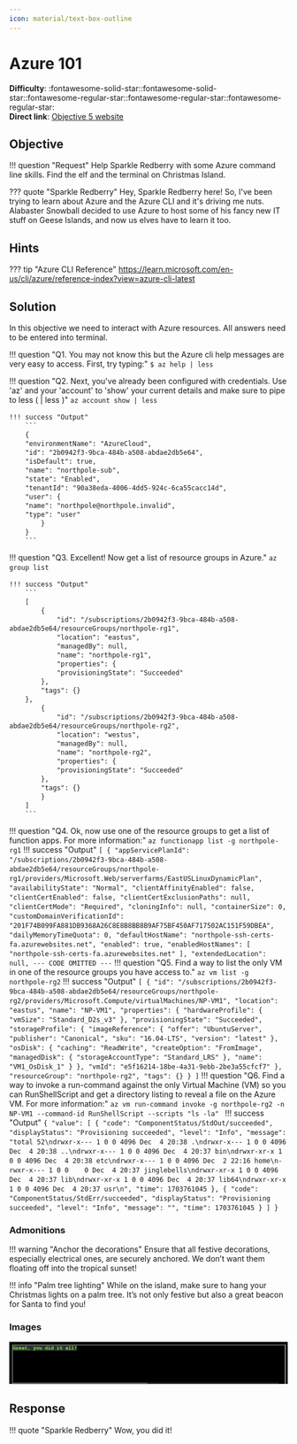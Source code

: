 ```yaml
---
icon: material/text-box-outline
---
```


# Azure 101

**Difficulty**: :fontawesome-solid-star::fontawesome-solid-star::fontawesome-regular-star::fontawesome-regular-star::fontawesome-regular-star:<br/>
**Direct link**: [Objective 5 website](https://hhc23-wetty.holidayhackchallenge.com/?&challenge=azure101)

## Objective

!!! question "Request"
    Help Sparkle Redberry with some Azure command line skills. Find the elf and the terminal on Christmas Island.

??? quote "Sparkle Redberry"
    Hey, Sparkle Redberry here! So, I've been trying to learn about Azure and the Azure CLI and it's driving me nuts.<br/>
    Alabaster Snowball decided to use Azure to host some of his fancy new IT stuff on Geese Islands, and now us elves have to learn it too.

## Hints


??? tip "Azure CLI Reference"
    https://learn.microsoft.com/en-us/cli/azure/reference-index?view=azure-cli-latest
    
## Solution

In this objective we need to interact with Azure resources. All answers need to be entered into terminal.


!!! question "Q1. You may not know this but the Azure cli help messages are very easy to access. First, try typing:"
    ```
    $ az help | less
    ```

!!! question "Q2. Next, you've already been configured with credentials. Use 'az' and your 'account' to 'show' your current details and make sure to pipe to less ( | less )"
    ```
    az account show | less
    ```

    !!! success "Output"
        ```
        {
        "environmentName": "AzureCloud",
        "id": "2b0942f3-9bca-484b-a508-abdae2db5e64",
        "isDefault": true,
        "name": "northpole-sub",
        "state": "Enabled",
        "tenantId": "90a38eda-4006-4dd5-924c-6ca55cacc14d",
        "user": {
        "name": "northpole@northpole.invalid",
        "type": "user"
            }
        }
        ```
    
!!! question "Q3. Excellent! Now get a list of resource groups in Azure."
    ```
    az group list
    ```


    !!! success "Output"
        ```
        [
            {
                "id": "/subscriptions/2b0942f3-9bca-484b-a508-abdae2db5e64/resourceGroups/northpole-rg1",
                "location": "eastus",
                "managedBy": null,
                "name": "northpole-rg1",
                "properties": {
                "provisioningState": "Succeeded"
            },
            "tags": {}
        },
            {
                "id": "/subscriptions/2b0942f3-9bca-484b-a508-abdae2db5e64/resourceGroups/northpole-rg2",
                "location": "westus",
                "managedBy": null,
                "name": "northpole-rg2",
                "properties": {
                "provisioningState": "Succeeded"
            },
            "tags": {}
            }
        ]
        ```
!!! question "Q4. Ok, now use one of the resource groups to get a list of function apps. For more information:"
    ```
    az functionapp list -g northpole-rg1
    ```
    !!! success "Output"
    ```
    [
    {
    "appServicePlanId": "/subscriptions/2b0942f3-9bca-484b-a508-abdae2db5e64/resourceGroups/northpole-rg1/providers/Microsoft.Web/serverfarms/EastUSLinuxDynamicPlan",
    "availabilityState": "Normal",
    "clientAffinityEnabled": false,
    "clientCertEnabled": false,
    "clientCertExclusionPaths": null,
    "clientCertMode": "Required",
    "cloningInfo": null,
    "containerSize": 0,
    "customDomainVerificationId": "201F74B099FA881DB9368A26C8E8B8BB8B9AF75BF450AF717502AC151F59DBEA",
    "dailyMemoryTimeQuota": 0,
    "defaultHostName": "northpole-ssh-certs-fa.azurewebsites.net",
    "enabled": true,
    "enabledHostNames": [
      "northpole-ssh-certs-fa.azurewebsites.net"
    ],
    "extendedLocation": null,
    --- CODE OMITTED ---
    ```
!!! question "Q5. Find a way to list the only VM in one of the resource groups you have access to."
    ```
    az vm list -g northpole-rg2
    ```
    !!! success "Output"
	```
    [
    {
        "id": "/subscriptions/2b0942f3-9bca-484b-a508-abdae2db5e64/resourceGroups/northpole-rg2/providers/Microsoft.Compute/virtualMachines/NP-VM1",
        "location": "eastus",
        "name": "NP-VM1",
        "properties": {
        "hardwareProfile": {
            "vmSize": "Standard_D2s_v3"
        },
        "provisioningState": "Succeeded",
        "storageProfile": {
            "imageReference": {
            "offer": "UbuntuServer",
            "publisher": "Canonical",
            "sku": "16.04-LTS",
            "version": "latest"
            },
            "osDisk": {
            "caching": "ReadWrite",
            "createOption": "FromImage",
            "managedDisk": {
                "storageAccountType": "Standard_LRS"
            },
            "name": "VM1_OsDisk_1"
            }
        },
        "vmId": "e5f16214-18be-4a31-9ebb-2be3a55cfcf7"
        },
        "resourceGroup": "northpole-rg2",
        "tags": {}
    }
    ]
	```
!!! question "Q6. Find a way to invoke a run-command against the only Virtual Machine (VM) so you can RunShellScript and get a directory listing to reveal a file on the Azure VM.
For more information:"
    ```
    az vm run-command invoke -g northpole-rg2 -n NP-VM1 --command-id RunShellScript --scripts "ls -la" 
    ```
    !!! success "Output"
	```
	{
    "value": [
        {
        "code": "ComponentStatus/StdOut/succeeded",
        "displayStatus": "Provisioning succeeded",
        "level": "Info",
        "message": "total 52\ndrwxr-x--- 1 0 0 4096 Dec  4 20:38 .\ndrwxr-x--- 1 0 0 4096 Dec  4 20:38 ..\ndrwxr-x--- 1 0 0 4096 Dec  4 20:37 bin\ndrwxr-xr-x 1 0 0 4096 Dec  4 20:38 etc\ndrwxr-x--- 1 0 0 4096 Dec  2 22:16 home\n-rwxr-x--- 1 0 0    0 Dec  4 20:37 jinglebells\ndrwxr-xr-x 1 0 0 4096 Dec  4 20:37 lib\ndrwxr-xr-x 1 0 0 4096 Dec  4 20:37 lib64\ndrwxr-xr-x 1 0 0 4096 Dec  4 20:37 usr\n",
        "time": 1703761045
        },
        {
        "code": "ComponentStatus/StdErr/succeeded",
        "displayStatus": "Provisioning succeeded",
        "level": "Info",
        "message": "",
        "time": 1703761045
        }
    ]
    }
	```


### Admonitions

!!! warning "Anchor the decorations"
    Ensure that all festive decorations, especially electrical ones, are securely anchored. We don’t want them floating off into the tropical sunset!

!!! info "Palm tree lighting"
    While on the island, make sure to hang your Christmas lights on a palm tree. It’s not only festive but also a great beacon for Santa to find you!

### Images

![Terminal output](../img/objectives/o5/obj5.png)



## Response

!!! quote "Sparkle Redberry"
    Wow, you did it!
